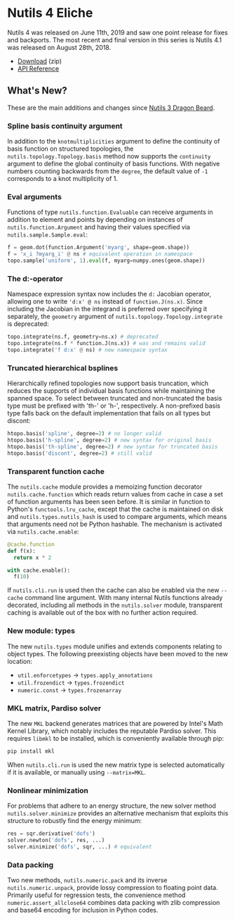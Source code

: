 # Nutils 4 Eliche

Nutils 4 was released on June 11th, 2019 and saw one point release for fixes
and backports. The most recent and final version in this series is Nutils 4.1
was released on August 28th, 2018.
- [Download](https://github.com/evalf/nutils/archive/refs/tags/v4.1.zip) (zip)
- [API Reference](https://docs.nutils.org/en/v4.1/)

## What's New?

These are the main additions and changes since [Nutils 3 Dragon
Beard](release-3.md).

### Spline basis continuity argument

In addition to the `knotmultiplicities` argument to define the
continuity of basis function on structured topologies, the
`nutils.topology.Topology.basis` method now supports the
`continuity` argument to define the global continuity of basis
functions. With negative numbers counting backwards from the
`degree`, the default value of `-1` corresponds to a knot
multiplicity of 1.

### Eval arguments

Functions of type `nutils.function.Evaluable` can receive
arguments in addition to element and points by depending on instances
of `nutils.function.Argument` and having their values specified
via `nutils.sample.Sample.eval`:

```python
f = geom.dot(function.Argument('myarg', shape=geom.shape))
f = 'x_i ?myarg_i' @ ns # equivalent operation in namespace
topo.sample('uniform', 1).eval(f, myarg=numpy.ones(geom.shape))
```

### The d:-operator

Namespace expression syntax now includes the `d:` Jacobian operator,
allowing one to write `'d:x' @ ns` instead of `function.J(ns.x)`.
Since including the Jacobian in the integrand is preferred over
specifying it separately, the `geometry` argument of
`nutils.topology.Topology.integrate` is deprecated:

```python
topo.integrate(ns.f, geometry=ns.x) # deprecated
topo.integrate(ns.f * function.J(ns.x)) # was and remains valid
topo.integrate('f d:x' @ ns) # new namespace syntax
```

### Truncated hierarchical bsplines

Hierarchically refined topologies now support basis truncation, which
reduces the supports of individual basis functions while maintaining
the spanned space. To select between truncated and non-truncated the
basis type must be prefixed with 'th-' or 'h-', respectively. A
non-prefixed basis type falls back on the default implementation that
fails on all types but discont:

```python
htopo.basis('spline', degree=2) # no longer valid
htopo.basis('h-spline', degree=2) # new syntax for original basis
htopo.basis('th-spline', degree=2) # new syntax for truncated basis
htopo.basis('discont', degree=2) # still valid
```

### Transparent function cache

The `nutils.cache` module provides a memoizing function decorator
`nutils.cache.function` which reads return values from cache in
case a set of function arguments has been seen before. It is similar
in function to Python's `functools.lru_cache`, except that the cache
is maintained on disk and `nutils.types.nutils_hash` is used to
compare arguments, which means that arguments need not be Python
hashable. The mechanism is activated via `nutils.cache.enable`:

```python
@cache.function
def f(x):
  return x * 2

with cache.enable():
  f(10)
```

If `nutils.cli.run` is used then the cache can also be enabled
via the new `--cache` command line argument. With many internal
Nutils functions already decorated, including all methods in the
`nutils.solver` module, transparent caching is available out of
the box with no further action required.

### New module: types

The new `nutils.types` module unifies and extends components
relating to object types. The following preexisting objects have been
moved to the new location:

- `util.enforcetypes` → `types.apply_annotations`
- `util.frozendict` → `types.frozendict`
- `numeric.const` → `types.frozenarray`

### MKL matrix, Pardiso solver

The new `MKL` backend generates matrices that are powered by Intel's Math
Kernel Library, which notably includes the reputable Pardiso solver. This
requires `libmkl` to be installed, which is conveniently available through
pip:

```sh
pip install mkl
```

When `nutils.cli.run` is used the new matrix type is selected
automatically if it is available, or manually using `--matrix=MKL`.

### Nonlinear minimization

For problems that adhere to an energy structure, the new solver method
`nutils.solver.minimize` provides an alternative mechanism that
exploits this structure to robustly find the energy minimum:

```python
res = sqr.derivative('dofs')
solver.newton('dofs', res, ...)
solver.minimize('dofs', sqr, ...) # equivalent
```

### Data packing

Two new methods, `nutils.numeric.pack` and its inverse
`nutils.numeric.unpack`, provide lossy compression to floating
point data. Primarily useful for regression tests, the convenience
method `numeric.assert_allclose64` combines data packing with zlib
compression and base64 encoding for inclusion in Python codes.
